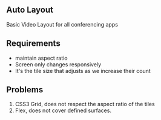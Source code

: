 ## Auto Layout
Basic Video Layout for all conferencing apps 

## Requirements
- maintain aspect ratio
- Screen  only changes responsively
- It's the tile size that adjusts as we increase their count

## Problems 
1.  CSS3 Grid, does not respect the aspect ratio of the tiles
2.  Flex, does not cover defined surfaces.
